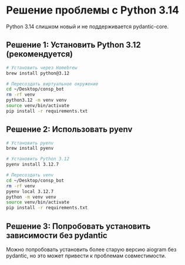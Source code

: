 # Решение проблемы с Python 3.14

Python 3.14 слишком новый и не поддерживается pydantic-core. 

## Решение 1: Установить Python 3.12 (рекомендуется)

```bash
# Установить через Homebrew
brew install python@3.12

# Пересоздать виртуальное окружение
cd ~/Desktop/consp_bot
rm -rf venv
python3.12 -m venv venv
source venv/bin/activate
pip install -r requirements.txt
```

## Решение 2: Использовать pyenv

```bash
# Установить pyenv
brew install pyenv

# Установить Python 3.12
pyenv install 3.12.7

# Пересоздать venv
cd ~/Desktop/consp_bot
rm -rf venv
pyenv local 3.12.7
python -m venv venv
source venv/bin/activate
pip install -r requirements.txt
```

## Решение 3: Попробовать установить зависимости без pydantic

Можно попробовать установить более старую версию aiogram без pydantic, но это может привести к проблемам совместимости.

